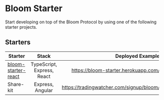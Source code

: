 # Bloom Starter

Start developing on top of the Bloom Protocol by using one of the following starter projects.

## Starters

| Starter                                     |           Stack            |                         Deployed Example |
| ------------------------------------------- | :------------------------: | ---------------------------------------: |
| [bloom-starter-react](bloom-starter-react/) | TypeScript, Express, React | https://bloom-starter.herokuapp.com/     |
| Share-kit                                   | Express, Angular           | https://tradingwatcher.com/signup/bloom/ |
